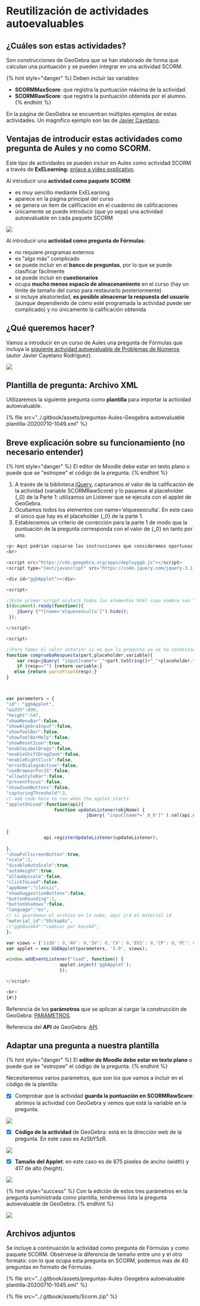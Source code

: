 # Reutilización de actividades autoevaluables

## ¿Cuáles son estas actividades?

Son construcciones de GeoGebra que se han elaborado de forma que calculan una puntuación y se pueden integrar en una actividad SCORM.

{% hint style="danger" %}
Deben incluir las variables:

* **SCORMMaxScore**: que registra la puntuación máxima de la actividad.
* **SCORMRawScore**: que registra la puntuación obtenida por el alumno.
{% endhint %}

En la página de GeoGebra se encuentran múltiples ejemplos de estas actividades. Un magnífico ejemplo son las de [Javier Cayetano](https://www.geogebra.org/u/javier+cayetano).

## Ventajas de introducir estas actividades como pregunta de Aules y no como SCORM.

Este tipo de actividades se pueden incluir en Aules como actividad SCORM a través de **ExELearning:** [enlace a vídeo explicativo](https://youtu.be/1F9pFOCnZAY).&#x20;

Al introducir una **actividad como paquete SCORM**:

* es muy sencillo mediante ExELearning
* aparece en la página principal del curso
* se genera un ítem de calificación en el cuaderno de calificaciones
* únicamente se puede introducir (que yo sepa) una actividad autoevaluable en cada paquete SCORM

![](<../.gitbook/assets/image (47).png>)

Al introducir una **actividad como pregunta de Fórmulas**:

* no requiere programas externos
* es "algo más" complicado
* se puede incluir en el **banco de preguntas**, por lo que se puede clasificar fácilmente
* se puede incluir en **cuestionarios**
* ocupa **mucho menos espacio de almacenamiento** en el curso (hay un límite de tamaño del curso para restaurarlo posteriormente)
* si incluye aleatoriedad, **es posible almacenar la respuesta del usuario** (aunque dependiendo de cómo esté programada la actividad puede ser complicado) y no únicamente la calificación obtenida

## ¿Qué queremos hacer?

Vamos a introducir en un curso de Aules una pregunta de Fórmulas que incluya la [siguiente actividad autoevaluable de Problemas de Números](https://www.geogebra.org/m/Az5bY5zR) (autor Javier Cayetano Rodríguez).

![](<../.gitbook/assets/image (80).png>)

## Plantilla de pregunta: Archivo XML

Utilizaremos la siguiente pregunta como **plantilla** para importar la actividad autoevaluable.

{% file src="../.gitbook/assets/preguntas-Aules-Geogebra autoevaluable plantilla-20200710-1049.xml" %}

## Breve explicación sobre su funcionamiento (no necesario entender)

{% hint style="danger" %}
El editor de Moodle debe estar en texto plano o puede que se "estropee" el código de la pregunta.
{% endhint %}

1. A través de la biblioteca [jQuery](https://jquery.com/), capturamos el valor de la calificación de la actividad (variable SCORMRawScore) y lo pasamos al placeholder {\_0} de la Parte 1: utilizamos un Listener que se ejecuta con el applet de GeoGebra.
2. Ocultamos todos los elementos con name='elqueseoculta'. En este caso el único que hay es el placeholder {\_0} de la parte 1.
3. Establecemos un criterio de corrección para la parte 1 de modo que la puntuación de la pregunta corresponda con el valor de {\_0} en tanto por uno.

```javascript
<p> Aquí podrían copiarse las instrucciones que consideremos oportunas.</p>
<br>

<script src="https://cdn.geogebra.org/apps/deployggb.js"></script>
<script type="text/javascript" src="https://code.jquery.com/jquery-3.1.0.min.js"></script>

<div id="ggbApplet"></div>

<script>

//Este primer script oculará todos los elementos html cuyo nombre sea "elquesoculta"
$(document).ready(function(){
    jQuery ("*[name='elqueseoculta']").hide();
 });

</script>

<script>

//Para tomar el valor anterior si es que la pregunta ya se ha contestado, no se usa en esta pregunta
function compruebaRespuesta(part,placeholder,variable){
    var resp=jQuery( "input[name*='_"+part.toString()+"_"+placeholder.toString()+"']" ).val();
    if (resp=="") {return variable;}
   else {return parseFloat(resp);}
}



var parameters = {
"id": "ggbApplet",
"width":800,
"height":547,
"showMenuBar":false,
"showAlgebraInput":false,
"showToolBar":false,
"showToolBarHelp":false,
"showResetIcon":true,
"enableLabelDrags":false,
"enableShiftDragZoom":false,
"enableRightClick":false,
"errorDialogsActive":false,
"useBrowserForJS":false,
"allowStyleBar":false,
"preventFocus":false,
"showZoomButtons":false,
"capturingThreshold":3,
// add code here to run when the applet starts
"appletOnLoad":function(api){
                  function updateListener(objName) {                                     
                              jQuery( "input[name*='_0_0']" ).val(api.getValue('SCORMRawScore'));
                              
                                                                
}
              api.registerUpdateListener(updateListener);
            
},
"showFullscreenButton":true,
"scale":1,
"disableAutoScale":true,
"autoHeight":true,
"allowUpscale":false,
"clickToLoad":false,
"appName":"classic",
"showSuggestionButtons":false,
"buttonRounding":1,
"buttonShadows":false,
"language":"es",
// si guardamos el archivo en la nube, aquí irá el material id
"material_id":"b5ckap8z",
//"ggbBase64":"cambiar por base64",
};

var views = {'is3D': 0,'AV': 0,'SV': 0,'CV': 0,'EV2': 0,'CP': 0,'PC': 0,'DA': 0,'FI': 0,'macro': 0};
var applet = new GGBApplet(parameters, '5.0', views);

window.addEventListener("load", function() {
                    applet.inject('ggbApplet');
                    });

</script>

<br>
{#1}
```

Referencia de los **parámetros** que se aplican al cargar la construcción de GeoGebra: [PARÁMETROS](https://wiki.geogebra.org/en/Reference:GeoGebra\_App\_Parameters).

Referencia del **API** de GeoGebra: [API](https://wiki.geogebra.org/en/Reference:GeoGebra\_Apps\_API).

## Adaptar una pregunta a nuestra plantilla

{% hint style="danger" %}
El **editor de Moodle debe estar en texto plano** o puede que se "estropee" el código de la pregunta.
{% endhint %}

Necesitaremos varios parámetros, que son los que vamos a incluir en el código de la plantilla:

* [x] Comprobar que la actividad **guarda la puntuación en SCORMRawScore**: abrimos la actividad con GeoGebra y vemos que está la variable en la pregunta.

![](../.gitbook/assets/verSCORMRawScore.gif)

* [x] **Código de la actividad** de GeoGebra: está en la dirección web de la pregunta. En este caso es Az5bY5zR.

![](<../.gitbook/assets/image (50).png>)

* [x] **Tamaño del Applet**: en este caso es de 675 pixeles de ancho (width) y 417 de alto (height).

![](../.gitbook/assets/tamaño.gif)

{% hint style="success" %}
Con la edición de estos tres parámetros en la pregunta suministrada como plantilla, tendremos lista la pregunta autoevaluable de GeoGebra.
{% endhint %}

![](../.gitbook/assets/edicion.gif)

## Archivos adjuntos

Se incluye a continuación la actividad como pregunta de Fórmulas y como paquete SCORM. Obsérvese la diferencia de tamaño entre uno y el otro formato: con lo que ocupa esta pregunta en SCORM, podemos más de 40 preguntas en formato de Fórmulas.

{% file src="../.gitbook/assets/preguntas-Aules-Geogebra autoevaluable plantilla-20200710-1045.xml" %}

{% file src="../.gitbook/assets/Scorm.zip" %}

